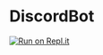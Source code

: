 # DiscordBot


[![Run on Repl.it](https://repl.it/badge/github/Mindcool25/DiscordBot)](https://repl.it/github/Mindcool25/DiscordBot)